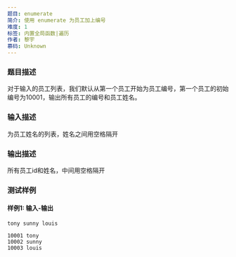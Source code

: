 ```yaml
---
题目: enumerate
简介: 使用 enumerate 为员工加上编号
难度: 1
标签: 内置全局函数|遍历
作者: 黎宇
慕码: Unknown
---
```


### 题目描述

对于输入的员工列表，我们默认从第一个员工开始为员工编号，第一个员工的初始编号为10001，输出所有员工的编号和员工姓名。

### 输入描述

为员工姓名的列表，姓名之间用空格隔开

### 输出描述

所有员工id和姓名，中间用空格隔开

### 测试样例

#### 样例1: 输入-输出

```
tony sunny louis 
```

```
10001 tony
10002 sunny
10003 louis
```

